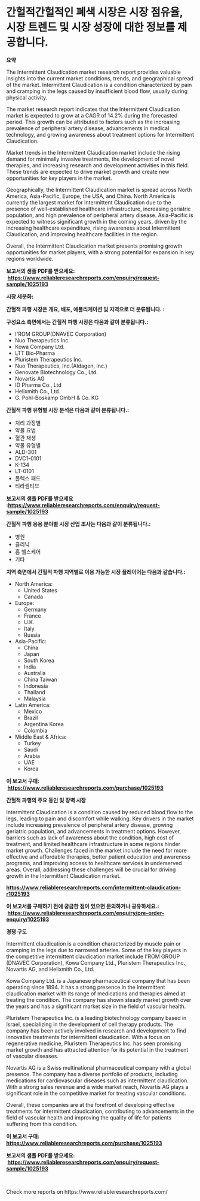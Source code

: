 <p><h1>간헐적간헐적인 폐색 시장은 시장 점유율, 시장 트렌드 및 시장 성장에 대한 정보를 제공합니다.</h1></p><p><strong>요약</strong></p>
<p><p>The Intermittent Claudication market research report provides valuable insights into the current market conditions, trends, and geographical spread of the market. Intermittent Claudication is a condition characterized by pain and cramping in the legs caused by insufficient blood flow, usually during physical activity. </p><p>The market research report indicates that the Intermittent Claudication market is expected to grow at a CAGR of 14.2% during the forecasted period. This growth can be attributed to factors such as the increasing prevalence of peripheral artery disease, advancements in medical technology, and growing awareness about treatment options for Intermittent Claudication.</p><p>Market trends in the Intermittent Claudication market include the rising demand for minimally invasive treatments, the development of novel therapies, and increasing research and development activities in this field. These trends are expected to drive market growth and create new opportunities for key players in the market.</p><p>Geographically, the Intermittent Claudication market is spread across North America, Asia-Pacific, Europe, the USA, and China. North America is currently the largest market for Intermittent Claudication due to the presence of well-established healthcare infrastructure, increasing geriatric population, and high prevalence of peripheral artery disease. Asia-Pacific is expected to witness significant growth in the coming years, driven by the increasing healthcare expenditure, rising awareness about Intermittent Claudication, and improving healthcare facilities in the region.</p><p>Overall, the Intermittent Claudication market presents promising growth opportunities for market players, with a strong potential for expansion in key regions worldwide.</p></p>
<p><strong>보고서의 샘플 PDF를 받으세요: &nbsp;<a href="https://www.reliableresearchreports.com/enquiry/request-sample/1025193">https://www.reliableresearchreports.com/enquiry/request-sample/1025193</a></strong></p>
<p><strong>시장 세분화:</strong></p>
<p><strong> 간헐적 파행 시장은 개요, 배포, 애플리케이션 및 지역으로 더 분류됩니다. :</strong></p>
<p><strong>구성요소 측면에서는 간헐적 파행 시장은 다음과 같이 분류됩니다.:</strong></p>
<p><ul><li>I'ROM GROUP(DNAVEC Corporation)</li><li>Nuo Therapeutics Inc.</li><li>Kowa Company Ltd.</li><li>LTT Bio-Pharma</li><li>Pluristem Therapeutics Inc.</li><li>Nuo Therapeutics, Inc.(Aldagen, Inc.)</li><li>Genovate Biotechnology Co., Ltd.</li><li>Novartis AG</li><li>ID Pharma Co., Ltd</li><li>Helixmith Co., Ltd.</li><li>G. Pohl-Boskamp GmbH & Co. KG</li></ul></p>
<p><strong> 간헐적 파행 유형별 시장 분석은 다음과 같이 분류됩니다.:</strong></p>
<p><ul><li>처리 과정별</li><li>약물 요법</li><li>혈관 재생</li><li>약물 유형별</li><li>ALD-301</li><li>DVC1-0101</li><li>K-134</li><li>LT-0101</li><li>플렉스 패드</li><li>티라셈티브</li></ul></p>
<p><strong>보고서의 샘플 PDF를 받으세요 :<a href="https://www.reliableresearchreports.com/enquiry/request-sample/1025193">https://www.reliableresearchreports.com/enquiry/request-sample/1025193</a></strong></p>
<p><strong> 간헐적 파행 응용 분야별 시장 산업 조사는 다음과 같이 분류됩니다.:</strong></p>
<p><ul><li>병원</li><li>클리닉</li><li>홈 헬스케어</li><li>기타</li></ul></p>
<p><strong>지역 측면에서 간헐적 파행 지역별로 이용 가능한 시장 플레이어는 다음과 같습니다.:</strong></p>
<p><ul>
    <li>
        North America:
        <ul>
            <li>United States</li>
            <li>Canada</li>
        </ul>
    </li>
    <li>
        Europe:
        <ul>
            <li>Germany</li>
            <li>France</li>
            <li>U.K.</li>
            <li>Italy</li>
            <li>Russia</li>
        </ul>
    </li>
    <li>
        Asia-Pacific:
        <ul>
            <li>China</li>
            <li>Japan</li>
            <li>South Korea</li>
            <li>India</li>
            <li>Australia</li>
            <li>China Taiwan</li>
            <li>Indonesia</li>
            <li>Thailand</li>
            <li>Malaysia</li>
        </ul>
    </li>
    <li>
        Latin America:
        <ul>
            <li>Mexico</li>
            <li>Brazil</li>
            <li>Argentina Korea</li>
            <li>Colombia</li>
        </ul>
    </li>
    <li>
        Middle East & Africa:
        <ul>
            <li>Turkey</li>
            <li>Saudi</li>
            <li>Arabia</li>
            <li>UAE</li>
            <li>Korea</li>
        </ul>
    </li>
    </ul></p>
<p><strong>이 보고서 구매: &nbsp;<a href="https://www.reliableresearchreports.com/purchase/1025193">https://www.reliableresearchreports.com/purchase/1025193</a></strong></p>
<p><strong>간헐적 파행의 주요 동인 및 장벽 시장</strong></p>
<p><p>Intermittent Claudication is a condition caused by reduced blood flow to the legs, leading to pain and discomfort while walking. Key drivers in the market include increasing prevalence of peripheral artery disease, growing geriatric population, and advancements in treatment options. However, barriers such as lack of awareness about the condition, high cost of treatment, and limited healthcare infrastructure in some regions hinder market growth. Challenges faced in the market include the need for more effective and affordable therapies, better patient education and awareness programs, and improving access to healthcare services in underserved areas. Overall, addressing these challenges will be crucial for driving growth in the Intermittent Claudication market.</p></p>
<p><strong><a href="https://www.reliableresearchreports.com/intermittent-claudication-r1025193">https://www.reliableresearchreports.com/intermittent-claudication-r1025193</a></strong></p>
<p><strong>이 보고서를 구매하기 전에 궁금한 점이 있으면 문의하거나 공유하세요.: &nbsp;<a href="https://www.reliableresearchreports.com/enquiry/pre-order-enquiry/1025193">https://www.reliableresearchreports.com/enquiry/pre-order-enquiry/1025193</a></strong></p>
<p><strong>경쟁 구도</strong></p>
<p><p>Intermittent claudication is a condition characterized by muscle pain or cramping in the legs due to narrowed arteries. Some of the key players in the competitive intermittent claudication market include I'ROM GROUP (DNAVEC Corporation), Kowa Company Ltd., Pluristem Therapeutics Inc., Novartis AG, and Helixmith Co., Ltd.</p><p>Kowa Company Ltd. is a Japanese pharmaceutical company that has been operating since 1894. It has a strong presence in the intermittent claudication market with its range of medications and therapies aimed at treating the condition. The company has shown steady market growth over the years and has a significant market size in the field of vascular health.</p><p>Pluristem Therapeutics Inc. is a leading biotechnology company based in Israel, specializing in the development of cell therapy products. The company has been actively involved in research and development to find innovative treatments for intermittent claudication. With a focus on regenerative medicine, Pluristem Therapeutics Inc. has seen promising market growth and has attracted attention for its potential in the treatment of vascular diseases.</p><p>Novartis AG is a Swiss multinational pharmaceutical company with a global presence. The company has a diverse portfolio of products, including medications for cardiovascular diseases such as intermittent claudication. With a strong sales revenue and a wide market reach, Novartis AG plays a significant role in the competitive market for treating vascular conditions.</p><p>Overall, these companies are at the forefront of developing effective treatments for intermittent claudication, contributing to advancements in the field of vascular health and improving the quality of life for patients suffering from this condition.</p></p>
<p><strong>이 보고서 구매: &nbsp; <a href="https://www.reliableresearchreports.com/purchase/1025193">https://www.reliableresearchreports.com/purchase/1025193</a></strong></p>
<p><strong>보고서의 샘플 PDF를 받으세요: &nbsp;<a href="https://www.reliableresearchreports.com/enquiry/request-sample/1025193">https://www.reliableresearchreports.com/enquiry/request-sample/1025193</a></strong><strong></strong></p>
<p>&nbsp;</p>
<p>Check more reports on https://www.reliableresearchreports.com/</p>